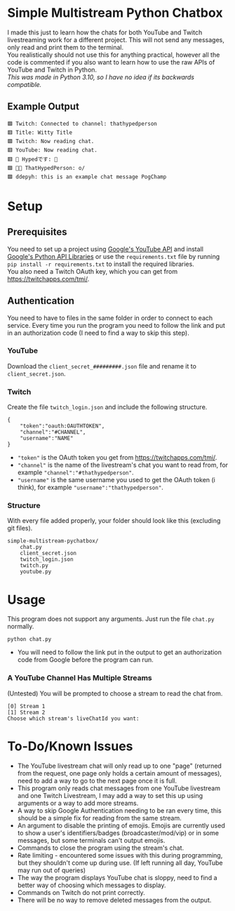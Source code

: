 # Simple Multistream Python Chatbox

I made this just to learn how the chats for both YouTube and Twitch livestreaming work for a different project. This will not send any messages, only read and print them to the terminal.<br>
You realistically should not use this for anything practical, however all the code is commented if you also want to learn how to use the raw APIs of YouTube and Twitch in Python.<br>
_This was made in Python 3.10, so I have no idea if its backwards compatible._<br>

## Example Output
```
🟪 Twitch: Connected to channel: thathypedperson
🟥 Title: Witty Title
🟪 Twitch: Now reading chat.
🟥 YouTube: Now reading chat.
🟥 👑 Hypedです: 🙋
🟪 👑💎 ThatHypedPerson: o/
🟪 ddepyh: this is an example chat message PogChamp
```

# Setup
## Prerequisites
You need to set up a project using [Google's YouTube API](https://developers.google.com/youtube/v3/quickstart/python) and install [Google's Python API Libraries](https://developers.google.com/youtube/v3/quickstart/python#prerequisites) or use the `requirements.txt` file by running `pip install -r requirements.txt` to install the required libraries.<br>
You also need a Twitch OAuth key, which you can get from https://twitchapps.com/tmi/.

## Authentication
You need to have to files in the same folder in order to connect to each service. Every time you run the program you need to follow the link and put in an authorization code (I need to find a way to skip this step).
### **YouTube**
Download the `client_secret_#########.json` file and rename it to `client_secret.json`.
### **Twitch**
Create the file `twitch_login.json` and include the following structure.
```
{
    "token":"oauth:OAUTHTOKEN",
    "channel":"#CHANNEL",
    "username":"NAME"
}
```
* `"token"` is the OAuth token you get from https://twitchapps.com/tmi/.
* `"channel"` is the name of the livestream's chat you want to read from, for example `"channel":"#thathypedperson"`.
* `"username"` is the same username you used to get the OAuth token (i think), for example `"username":"thathypedperson"`.
### **Structure**
With every file added properly, your folder should look like this (excluding git files).
```
simple-multistream-pychatbox/
    chat.py
    client_secret.json
    twitch_login.json
    twitch.py
    youtube.py
```

# Usage
This program does not support any arguments. Just run the file `chat.py` normally.
```
python chat.py
```
* You will need to follow the link put in the output to get an authorization code from Google before the program can run.
### **A YouTube Channel Has Multiple Streams**
(Untested) You will be prompted to choose a stream to read the chat from.
```
[0] Stream 1
[1] Stream 2
Choose which stream's liveChatId you want: 
```
# To-Do/Known Issues
* The YouTube livestream chat will only read up to one "page" (returned from the request, one page only holds a certain amount of messages), need to add a way to go to the next page once it is full.
* This program only reads chat messages from one YouTube livestream and one Twitch Livestream, I may add a way to set this up using arguments or a way to add more streams.
* A way to skip Google Authentication needing to be ran every time, this should be a simple fix for reading from the same stream.
* An argument to disable the printing of emojis. Emojis are currently used to show a user's identifiers/badges (broadcaster/mod/vip) or in some messages, but some terminals can't output emojis.
* Commands to close the program using the stream's chat.
* Rate limiting - encountered some issues with this during programming, but they shouldn't come up during use. (If left running all day, YouTube may run out of queries)
* The way the program displays YouTube chat is sloppy, need to find a better way of choosing which messages to display.
* Commands on Twitch do not print correctly.
* There will be no way to remove deleted messages from the output.